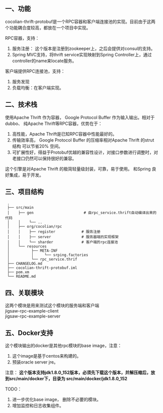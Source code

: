 ## 一、功能

cocolian-thrift-protobuf是一个RPC容器和客户端连接池的实现。目前由于这两个功能耦合度较高，都放在一个项目中实现。

RPC容器，支持：
1. 服务注册： 这个版本是注册到zookeeper上，之后会提供对consul的支持。
2. Spring MVC支持，将thrift service实现映射到Spring Controller上，通过controller的name来locate服务。 

客户端提供RPC连接池，支持：
1. 服务发现
2. 负载均衡：在客户端实现。

## 二、技术栈

使用Apache Thrift 作为容器， Google Protocol Buffer 作为输入输出。相对于dubbo、 纯Apache Thrift等RPC容器，优势在于：

1.  高性能，Apache Thrift是已知RPC容器中性能最好的。
2.  传输效率高， Google Protocol Buffer 的压缩率相对Apache Thrift 的strut 结构 可以节省20% 空间。
3.  可扩展性好，得益于Protobuf优越的兼容性设计，对接口参数进行调整时，对老接口仍然可以保持很好的兼容。

这个引擎是对Apache Thrift 的极简轻量级封装，可靠，易于使用。 和Spring 良好集成，易于开发。

## 三、项目结构

     .
     ├── src/main
     │    ├── gen                       # 由rpc_service.thrift自动编译出来的代码
     │    │    └── ..  
     │    ├── org/cocolian/rpc
     │    │    ├── register            # 服务注册
     │    │    ├── server              # 服务器端的实现框架
     │    │    └── sharder             # 客户端的rpc连接池   
     │    └── resources
     │          ├── META-INF
     │          │     └── srping.factories  
     │          └── rpc_service.thrif
     ├── CHANGELOG.md
     ├── cocolian-thrift-protobuf.iml
     ├── pom.xm
     └── README.md

## 四、关联模块

 这两个模块是用来测试这个模块的服务端和客户端  
jigsaw-rpc-example-client  
jigsaw-rpc-example-server  

## 五、Docker支持

这个模块输出的docker是其他rpc模块的base image，注意：
1. 这个image是基于centos来构建的。 
2. 预装oracle server jre。 

注意：
**这个版本支持jdk1.8.0_152版本，必须先下载这个版本，并解压缩后，放到src/main/docker下，目录为 src/main/docker/jdk1.8.0_152**

TODO： 
1. 进一步优化base image， 删除不必要的模块。 
2. 增加监控和日志收集组件。

